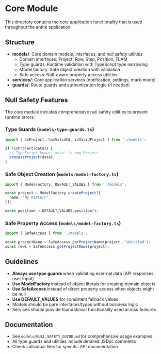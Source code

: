 # Core Module

This directory contains the core application functionality that is used throughout the entire application.

## Structure

- **models/**: Core domain models, interfaces, and null safety utilities
  - Domain interfaces: Project, Row, Step, Position, FLAM
  - Type guards: Runtime validation with TypeScript type narrowing
  - Model factory: Safe object creation with validation
  - Safe access: Null-aware property access utilities
- **services/**: Core application services (notification, settings, mark-mode)
- **guards/**: Route guards and authentication logic (if needed)

## Null Safety Features

The core module includes comprehensive null safety utilities to prevent runtime errors:

### Type Guards (`models/type-guards.ts`)
```typescript
import { isProject, hasValidId, isValidProject } from './models';

if (isProject(data)) {
  // TypeScript knows 'data' is now Project
  processProject(data);
}
```

### Safe Object Creation (`models/model-factory.ts`)
```typescript
import { ModelFactory, DEFAULT_VALUES } from './models';

const project = ModelFactory.createProject({
  name: 'My Pattern'
});

const position = DEFAULT_VALUES.position();
```

### Safe Property Access (`models/model-factory.ts`)
```typescript
import { SafeAccess } from './models';

const projectName = SafeAccess.getProjectName(project, 'Untitled');
const rows = SafeAccess.getProjectRows(project);
```

## Guidelines

- **Always use type guards** when validating external data (API responses, user input)
- **Use ModelFactory** instead of object literals for creating domain objects
- **Use SafeAccess** instead of direct property access when objects might be null
- **Use DEFAULT_VALUES** for consistent fallback values
- Models should be pure interfaces/types without business logic
- Services should provide foundational functionality used across features

## Documentation

- See `models/NULL_SAFETY_GUIDE.md` for comprehensive usage examples
- All type guards and utilities include detailed JSDoc comments
- Check individual files for specific API documentation
